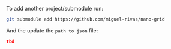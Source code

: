 To add another project/submodule run:
```bash
git submodule add https://github.com/miguel-rivas/nano-grid
```

And the update the `path to json` file:
```json
tbd
```